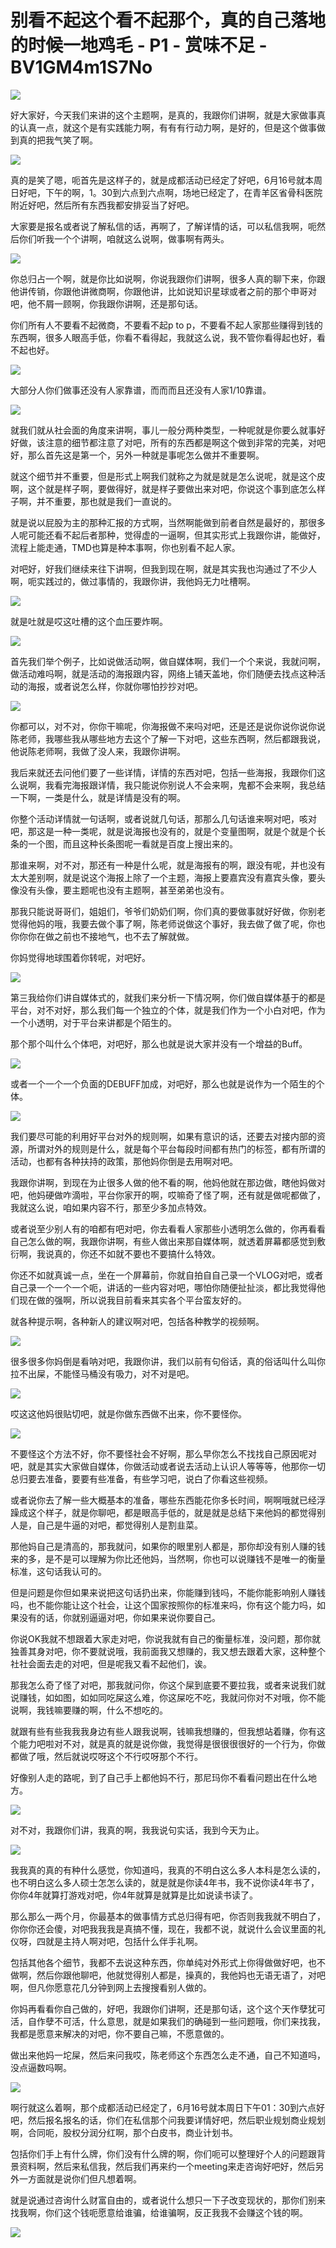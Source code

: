 # 别看不起这个看不起那个，真的自己落地的时候一地鸡毛 - P1 - 赏味不足 - BV1GM4m1S7No

![](img/41b63cc9e252fd6983d08dc9f8580c1a_0.png)

好大家好，今天我们来讲的这个主题啊，是真的，我跟你们讲啊，就是大家做事真的认真一点，就这个是有实践能力啊，有有有行动力啊，是好的，但是这个做事做到真的把我气笑了啊。



![](img/41b63cc9e252fd6983d08dc9f8580c1a_2.png)

真的是笑了嗯，呃首先是这样子的，就是成都活动已经定了好吧，6月16号就本周日好吧，下午的啊，1。30到六点到六点啊，场地已经定了，在青羊区省骨科医院附近好吧，然后所有东西我都安排妥当了好吧。

大家要是报名或者说了解私信的话，再啊了，了解详情的话，可以私信我啊，呃然后你们听我一个个讲啊，咱就这么说啊，做事啊有两头。



![](img/41b63cc9e252fd6983d08dc9f8580c1a_4.png)

你总归占一个啊，就是你比如说啊，你说我跟你们讲啊，很多人真的聊下来，你跟他讲传销，你跟他讲微商啊，你跟他讲，比如说知识星球或者之前的那个申哥对吧，他不屑一顾啊，你我跟你讲啊，还是那句话。

你们所有人不要看不起微商，不要看不起p to p，不要看不起人家那些赚得到钱的东西啊，很多人眼高手低，你看不看得起，我就这么说，我不管你看得起也好，看不起也好。



![](img/41b63cc9e252fd6983d08dc9f8580c1a_6.png)

大部分人你们做事还没有人家靠谱，而而而且还没有人家1/10靠谱。

![](img/41b63cc9e252fd6983d08dc9f8580c1a_8.png)

就我们就从社会面的角度来讲啊，事儿一般分两种类型，一种呢就是你要么就事好好做，该注意的细节都注意了对吧，所有的东西都是啊这个做到非常的完美，对吧好，那么首先这是第一个，另外一种就是事呢怎么做并不重要啊。

就这个细节并不重要，但是形式上啊我们就称之为就是就是怎么说呢，就是这个皮啊，这个就是样子啊，要做得好，就是样子要做出来对吧，你说这个事到底怎么样子啊，并不重要，那也就是我们一直说的。

就是说以屁股为主的那种汇报的方式啊，当然啊能做到前者自然是最好的，那很多人呢可能还看不起后者那种，觉得虚的一逼啊，但其实形式上我跟你讲，能做好，流程上能走通，TMD也算是种本事啊，你也别看不起人家。

对吧好，好我们继续来往下讲啊，但我到现在啊，就是其实我也沟通过了不少人啊，呃实践过的，做过事情的，我跟你讲，我他妈无力吐槽啊。



![](img/41b63cc9e252fd6983d08dc9f8580c1a_10.png)

就是吐就是哎这吐槽的这个血压要炸啊。

![](img/41b63cc9e252fd6983d08dc9f8580c1a_12.png)

首先我们举个例子，比如说做活动啊，做自媒体啊，我们一个个来说，我就问啊，做活动难吗啊，就是活动的海报跟内容，网络上铺天盖地，你们随便去找点这种活动的海报，或者说怎么样，你就你哪怕抄抄对吧。



![](img/41b63cc9e252fd6983d08dc9f8580c1a_14.png)

你都可以，对不对，你你干嘛呢，你海报做不来吗对吧，还是还是说你说你说你说陈老师，我哪些我从哪些地方去这个了解一下对吧，这些东西啊，然后都跟我说，他说陈老师啊，我做了没人来，我跟你讲啊。

我后来就还去问他们要了一些详情，详情的东西对吧，包括一些海报，我跟你们这么说啊，我看完海报跟详情，我只能说你别说人不会来啊，鬼都不会来啊，我总结一下啊，一类是什么，就是详情是没有的啊。

你整个活动详情就一句话啊，或者说就几句话，那那么几句话谁来啊对吧，咳对吧，那这是一种一类呢，就是说海报也没有的，就是个变量图啊，就是个就是个长条的一个图，而且这种长条图呢一看就是百度上搜出来的。

那谁来啊，对不对，那还有一种是什么呢，就是海报有的啊，跟没有呢，并也没有太大差别啊，就是说这个海报上除了一个主题，海报上要嘉宾没有嘉宾头像，要头像没有头像，要主题呢也没有主题啊，甚至弟弟也没有。

那我只能说哥哥们，姐姐们，爷爷们奶奶们啊，你们真的要做事就好好做，你别老觉得他妈的哦，我要去做个事了啊，陈老师说做这个事好，我去做了做了呢，你也你你你在做之前也不接地气，也不去了解就做。

你妈觉得地球围着你转呢，对吧好。

![](img/41b63cc9e252fd6983d08dc9f8580c1a_16.png)

第三我给你们讲自媒体式的，就我们来分析一下情况啊，你们做自媒体基于的都是平台，对不对好，那么我们每一个独立的个体，就是我们作为一个小白对吧，作为一个小透明，对于平台来讲都是个陌生的。

那个那个叫什么个体吧，对吧好，那么也就是说大家并没有一个增益的Buff。

![](img/41b63cc9e252fd6983d08dc9f8580c1a_18.png)

或者一个一个一个负面的DEBUFF加成，对吧好，那么也就是说作为一个陌生的个体。

![](img/41b63cc9e252fd6983d08dc9f8580c1a_20.png)

我们要尽可能的利用好平台对外的规则啊，如果有意识的话，还要去对接内部的资源，所谓对外的规则是什么，就是每个平台每段时间都有热门的标签，都有所谓的活动，也都有各种扶持的政策，那他妈你倒是去用啊对吧。

我跟你讲啊，到现在为止很多人做的他不看的啊，他妈他就在那边做，瞎他妈做对吧，他妈硬做咋滴啦，平台你家开的啊，哎嘛奇了怪了啊，还有就是做呢都做了，我就这么说，咱如果内容不行，那至少多加点特效。

或者说至少别人有的咱都有吧对吧，你去看看人家那些小透明怎么做的，你再看看自己怎么做的啊，我跟你讲啊，有些人做出来那自媒体啊，就透着屏幕都感觉到敷衍啊，我说真的，你还不如就不要也不要搞什么特效。

你还不如就真诚一点，坐在一个屏幕前，你就自拍自自己录一个VLOG对吧，或者自己录一个一个一个呃，讲话的一些内容对吧，哪怕你随便扯扯淡，都比我觉得他们现在做的强啊，所以说我目前看来其实各个平台蛮友好的。

就各种提示啊，各种新人的建议啊对吧，包括各种教学的视频啊。

![](img/41b63cc9e252fd6983d08dc9f8580c1a_22.png)

很多很多你妈倒是看呐对吧，我跟你讲，我们以前有句俗话，真的俗话叫什么叫你拉不出屎，不能怪马桶没有吸力，对不对是吧。



![](img/41b63cc9e252fd6983d08dc9f8580c1a_24.png)

哎这这他妈很贴切吧，就是你做东西做不出来，你不要怪你。

![](img/41b63cc9e252fd6983d08dc9f8580c1a_26.png)

不要怪这个方法不好，你不要怪社会不好啊，那么早你怎么不找找自己原因呢对吧，就是其实大家做自媒体，你做活动或者说去活动上认识人等等等，他那你一切总归要去准备，要要有些准备，有些学习吧，说白了你看这些视频。

或者说你去了解一些大概基本的准备，哪些东西能花你多长时间，啊啊哦就已经浮躁成这个样子，就是你聊吧，都是眼高手低的，就是就是总结下来他妈的都觉得别人是，自己是牛逼的对吧，都觉得别人是割韭菜。

那他妈自己是清高的，那我就问，如果你的眼里别人都是，那你却没有别人赚的钱来的多，是不是可以理解为你比还他妈，当然啊，你也可以说赚钱不是唯一的衡量标准，这句话我认可的。

但是问题是你但如果来说把这句话扔出来，你能赚到钱吗，不能你能影响别人赚钱吗，也不能你能让这个社会，让这个国家按照你的标准来吗，你有这个能力吗，如果没有的话，你就别逼逼对吧，你如果来说你要自己。

你说OK我就不想跟着大家走对吧，你说我就有自己的衡量标准，没问题，那你就独善其身对吧，你不要就说哦，我前面我又想赚的，我又想去跟着大家，这种整个社社会面去走的对吧，但是呢我又看不起他们，诶。

那我怎么奇了怪了对吧，那我就问你，你这个屎到底要不要拉我，或者来说我们就说赚钱，如如图，如如同吃屎这么难，你这屎吃不吃，我就问你对不对哦，你不能说啊，我钱嘛要赚的啊，什么不想吃的。

就跟有些有些我我我身边有些人跟我说啊，钱嘛我想赚的，但我想站着赚，你有这个能力吧啦对不对，就是真的就是说你做，我觉得是很很很很好的一个行为，你做都做了哦，然后就说哎呀这个不行哎呀那个不行。

好像别人走的路呢，到了自己手上都他妈不行，那尼玛你不看看问题出在什么地方。

![](img/41b63cc9e252fd6983d08dc9f8580c1a_28.png)

对不对，我跟你们讲，我真的啊，我我说句实话，我到今天为止。

![](img/41b63cc9e252fd6983d08dc9f8580c1a_30.png)

我我真的真的有种什么感觉，你知道吗，我真的不明白这么多人本科是怎么读的，也不明白这么多人硕士怎怎么读的，就是就是你读4年书，我不说你读4年书了，你你4年就算打游戏对吧，你4年就算是就算是比如说读书读了。

那么那么一两个月，你最基本的做事情方式总归得有吧，你否则我我就不明白了，你你你还会傻，对吧我我我是真搞不懂，现在，我都不说，就说什么会议里面的礼仪呀，四就是主持人啊对吧，包括什么伴手礼啊。

包括其他各个细节，我都不去说这种东西，你单纯对外形式上你得做做好吧，也不做啊，然后你跟他聊吧，他就觉得别人都是，操真的，我他妈也无语无语了，对吧啊，但凡你愿意花几分钟到网上去搜搜看别人做的。

你妈再看看你自己做的，好吧，我跟你们讲啊，还是那句话，这个这个天作孽犹可活，自作孽不可活，什么意思，就是如果我们的确碰到一些问题哦，你们来找我，我都是愿意来解决的对吧，你不要自己嘛，不愿意做的。

做出来他妈一坨屎，然后来问我哎，陈老师这个东西怎么走不通，自己不知道吗，没点逼数吗啊。

![](img/41b63cc9e252fd6983d08dc9f8580c1a_32.png)

啊行就这么着啊，那个成都活动已经定了，6月16号就本周日下午01：30到六点好吧，然后报名报名的话，你们在私信那个问我要详情好吧，然后职业规划商业规划啊，合同呃，股权分润分红啊，那个白皮书，商业计划书。

包括你们手上有什么牌，你们没有什么牌的啊，你们呃可以整理好个人的问题跟背景资料啊，然后来私信我，然后我们再来约一个meeting来走咨询好吧好，然后另外一方面就是说你们但凡想着啊。

就是说通过咨询什么财富自由的，或者说什么想只一下子改变现状的，那你们别来找我啊，你们这个钱呃愿意给谁骗，给谁骗啊，反正我我不会赚这个钱的啊。



![](img/41b63cc9e252fd6983d08dc9f8580c1a_34.png)